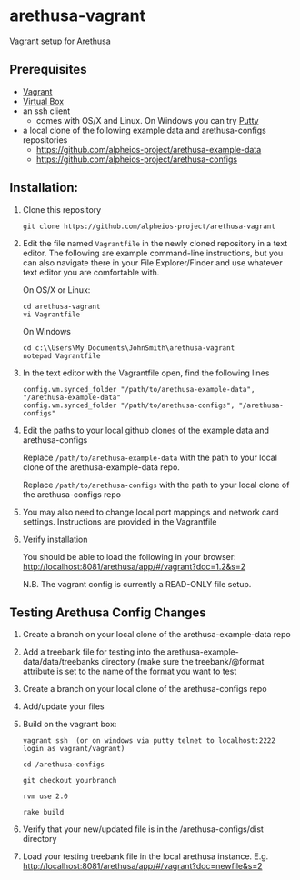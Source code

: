 # arethusa-vagrant
Vagrant setup for Arethusa

## Prerequisites
* [Vagrant](https://www.vagrantup.com/downloads.html)
* [Virtual Box](https://www.virtualbox.org/wiki/Downloads)
* an ssh client 
    * comes with OS/X and Linux. On Windows you can try [Putty](https://www.vagrantup.com/docs/getting-started/)
* a local clone of the following example data and arethusa-configs repositories
    * https://github.com/alpheios-project/arethusa-example-data
    * https://github.com/alpheios-project/arethusa-configs

## Installation:

1. Clone this repository
    ```
    git clone https://github.com/alpheios-project/arethusa-vagrant
    ```

2. Edit the file named `Vagrantfile` in the newly cloned repository in a text editor. The following are example command-line instructions, but you can also navigate there in your File Explorer/Finder and use whatever text editor you are comfortable with.

    On OS/X or Linux:

    ```
    cd arethusa-vagrant
    vi Vagrantfile
    ```

    On Windows

    ```
    cd c:\\Users\My Documents\JohnSmith\arethusa-vagrant
    notepad Vagrantfile
    ```


3. In the text editor with the Vagrantfile open, find the following lines

    ```
    config.vm.synced_folder "/path/to/arethusa-example-data", "/arethusa-example-data"
    config.vm.synced_folder "/path/to/arethusa-configs", "/arethusa-configs"
    ```

4. Edit the paths to your local github clones of the example data and arethusa-configs

    Replace `/path/to/arethusa-example-data` with the path to your local clone of the arethusa-example-data repo.

    Replace `/path/to/arethusa-configs` with the path to your local clone of the arethusa-configs repo

5. You may also need to change local port mappings and network card settings. Instructions are provided in the Vagrantfile

6. Verify installation 
   
   You should be able to load the following in your browser: [http://localhost:8081/arethusa/app/#/vagrant?doc=1.2&s=2](http://localhost:8081/arethusa/app/#/vagrant?doc=1.2&s=2)

   N.B. The vagrant config is currently a READ-ONLY file setup.

## Testing Arethusa Config Changes

1. Create a branch on your local clone of the arethusa-example-data repo
2. Add a treebank file for testing into the arethusa-example-data/data/treebanks directory (make sure the treebank/@format attribute is set to the name of the format you want to test
3. Create a branch on your local clone of the arethusa-configs repo
4. Add/update your files
5. Build on the vagrant box:

    ```
    vagrant ssh  (or on windows via putty telnet to localhost:2222 login as vagrant/vagrant)
    
    cd /arethusa-configs
    
    git checkout yourbranch
    
    rvm use 2.0
    
    rake build
    ```
   
6. Verify that your new/updated file is in the /arethusa-configs/dist directory 
7. Load your testing treebank file in the local arethusa instance. E.g. [http://localhost:8081/arethusa/app/#/vagrant?doc=newfile&s=2](http://localhost:8081/arethusa/app/#/vagrant?doc=newfile&s=1)
    
